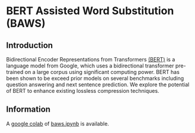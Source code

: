 # BERT Assisted Word Substitution (BAWS)

## Introduction

Bidirectional Encoder Representations from Transformers [(BERT)](https://github.com/google-research/bert) is a language 
model from Google, which uses a bidirectional transformer pre-trained on a large corpus using significant computing 
power. BERT has been shown to be exceed prior models on several benchmarks including question answering and next 
sentence prediction. We explore the potential of BERT to enhance existing lossless compression techniques.

## Information

A [google colab](https://colab.research.google.com/drive/13HVJZ1jYAFJ9KdsFoiM8yKVC5aUmsevL) of [baws.ipynb](baws.ipynb)
is available. 


